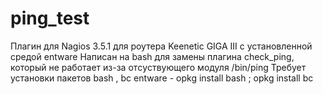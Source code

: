 # ping_test
Плагин для Nagios 3.5.1 для роутера Keenetic GIGA III с установленной средой entware
Написан на bash для замены плагина check_ping, который не работает из-за отcуствующего модуля /bin/ping 
Требует установки пакетов bash , bc entware - opkg install bash ; opkg install bc
